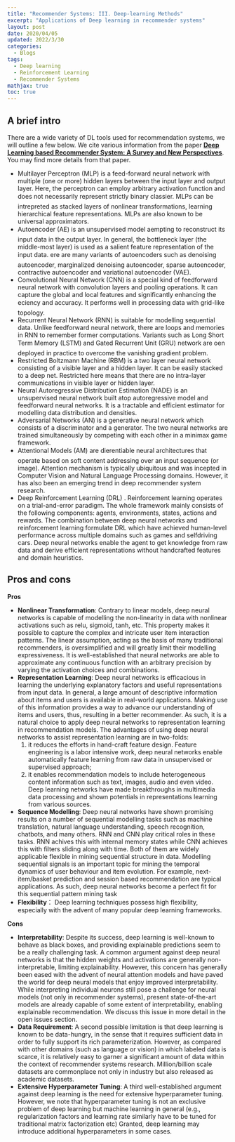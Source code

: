 ```yaml
---
title: "Recommender Systems: III. Deep-learning Methods"
excerpt: "Applications of Deep learning in recommender systems"
layout: post
date: 2020/04/05
updated: 2022/3/30
categories:
  - Blogs
tags: 
  - Deep learning
  - Reinforcement Learning
  - Recommender Systems
mathjax: true
toc: true
---
```

## A brief intro
There are a wide variety of DL tools used for recommendation systems, we will outline a few below. We cite various information from the paper [**Deep Learning based Recommender System: A Survey and New Perspectives**](https://arxiv.org/abs/1707.07435). You may find more details from that paper.

- Multilayer Perceptron (MLP) is a feed-forward neural network with multiple (one or more) hidden layers between the input layer and output layer. Here, the perceptron can employ arbitrary activation function and does not necessarily represent strictly binary classier. MLPs can be intrepreted as stacked layers of nonlinear transformations, learning hierarchical feature representations. MLPs are also known to be universal approximators.
- Autoencoder (AE) is an unsupervised model aempting to reconstruct its input data in the output layer. In general, the bottleneck layer (the middle-most layer) is used as a salient feature representation of the input data. ere are many variants of autoencoders such as denoising autoencoder, marginalized denoising
autoencoder, sparse autoencoder, contractive autoencoder and variational autoencoder (VAE).
- Convolutional Neural Network (CNN) is a special kind of feedforward neural network with convolution layers and pooling operations. It can capture the global and local features and significantly enhancing the eciency and accuracy. It performs well in processing data with grid-like topology.
- Recurrent Neural Network (RNN) is suitable for modelling sequential data. Unlike feedforward neural network, there are loops and memories in RNN to remember former computations. Variants such as Long Short Term Memory (LSTM) and Gated Recurrent Unit (GRU) network are oen deployed in practice to overcome the vanishing gradient problem.
- Restricted Boltzmann Machine (RBM) is a two layer neural network consisting of a visible layer and a hidden layer. It can be easily stacked to a deep net. Restricted here means that there are no intra-layer communications in visible layer or hidden layer.
- Neural Autoregressive Distribution Estimation (NADE) is an unsupervised neural network built atop autoregressive model and feedforward neural networks. It is a tractable and efficient estimator for modelling data distribution and densities.
- Adversarial Networks (AN) is a generative neural network which consists of a discriminator and a generator. The two neural networks are trained simultaneously by competing with each other in a minimax game framework.
- Attentional Models (AM) are dierentiable neural architectures that operate based on soft content addressing over an input sequence (or image). Attention mechanism is typically ubiquitous and was incepted in Computer Vision and Natural Language Processing domains. However, it has also been an emerging trend in deep recommender system research.
- Deep Reinforcement Learning (DRL) . Reinforcement learning operates on a trial-and-error paradigm. The whole framework mainly consists of the following components: agents, environments, states, actions and rewards. The combination between deep neural networks and reinforcement learning formulate DRL which have achieved human-level performance across multiple domains such as games and selfdriving cars. Deep neural networks enable the agent to get knowledge from raw data and derive efficient representations without handcrafted features and domain heuristics.

## Pros and cons
**Pros**
- **Nonlinear Transformation**: Contrary to linear models, deep neural networks is capable of modelling the non-linearity in data with nonlinear activations such as relu, sigmoid, tanh, etc. This property makes it possible to capture the complex and intricate user item interaction patterns. The linear assumption, acting as the basis of many traditional recommenders, is oversimplified and will greatly limit their modelling expressiveness. It is well-established that neural networks are able to approximate any continuous function with an arbitrary precision by varying the activation choices and combinations.
- **Representation Learning**: Deep neural networks is efficacious in learning the underlying explanatory factors and useful representations from input data. In general, a large amount of descriptive information about items and users is available in real-world applications. Making use of this information provides a way to advance our understanding of items and users, thus, resulting in a better recommender. As such, it is a natural choice to apply deep neural networks to representation learning in recommendation models. The advantages of using deep neural networks to assist representation learning are in two-folds: 
  1. it reduces the efforts in hand-craft feature design. Feature engineering is a labor intensive work, deep neural networks enable automatically feature learning from raw data in unsupervised or supervised approach; 
  2. it enables recommendation models to include heterogeneous content information such as text, images, audio and even video. Deep learning networks have made breakthroughs in multimedia data processing and shown potentials in representations learning from various sources.
- **Sequence Modelling**: Deep neural networks have shown promising results on a number of sequential modelling tasks such as machine translation, natural language understanding, speech recognition, chatbots, and many others. RNN and CNN play critical roles in these tasks. RNN achives this with internal memory states while CNN achieves this with filters sliding along with time. Both of them are widely applicable flexible in mining sequential structure in data. Modelling sequential signals is an important topic for mining the temporal dynamics of user behaviour and item evolution. For example, next-item/basket prediction and session based recommendation are typical applications. As such, deep neural networks become a perfect fit for this sequential pattern mining task
- **Flexibility**： Deep learning techniques possess high flexibility, especially with the advent of many popular deep learning frameworks.

**Cons**
- **Interpretability**: Despite its success, deep learning is well-known to behave as black boxes, and providing explainable predictions seem to be a really challenging task. A common argument against deep neural networks is that the hidden weights and activations are generally non-interpretable, limiting explainability. However, this concern has generally been eased with the advent of neural attention models and have paved the world for deep neural models that enjoy improved interpretability. While interpreting individual neurons still pose a challenge for neural models (not only in recommender systems), present state-of-the-art models are already capable of some extent of interpretability, enabling
explainable recommendation. We discuss this issue in more detail in the open issues section.
- **Data Requirement**: A second possible limitation is that deep learning is known to be data-hungry, in the sense that it requires sufficient data in order to fully support its rich parameterization. However, as compared with other domains (such as language or vision) in which labeled data is scarce, it is relatively easy to garner a significant amount of data within the context of recommender systems research. Million/billion scale datasets are commonplace not only in industry but also released as academic datasets.
- **Extensive Hyperparameter Tuning**: A third well-established argument against deep learning is the need for extensive hyperparameter tuning. However, we note that hyperparameter tuning is not an exclusive problem of deep learning but machine learning in general (e.g., regularization factors and learning rate similarly have to be tuned for traditional matrix factorization etc) Granted, deep learning may introduce additional hyperparameters in some cases.